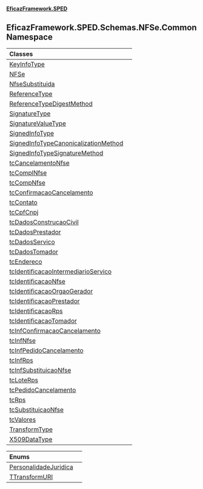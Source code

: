 #### [EficazFramework.SPED](EficazFrameworkSPED.md 'EficazFramework SPED')

## EficazFramework.SPED.Schemas.NFSe.Common Namespace

| Classes | |
| :--- | :--- |
| [KeyInfoType](EficazFramework.SPED.Schemas.NFSe.Common/KeyInfoType.md 'EficazFramework.SPED.Schemas.NFSe.Common.KeyInfoType') | |
| [NFSe](EficazFramework.SPED.Schemas.NFSe.Common/NFSe.md 'EficazFramework.SPED.Schemas.NFSe.Common.NFSe') | |
| [NfseSubstituida](EficazFramework.SPED.Schemas.NFSe.Common/NfseSubstituida.md 'EficazFramework.SPED.Schemas.NFSe.Common.NfseSubstituida') | |
| [ReferenceType](EficazFramework.SPED.Schemas.NFSe.Common/ReferenceType.md 'EficazFramework.SPED.Schemas.NFSe.Common.ReferenceType') | |
| [ReferenceTypeDigestMethod](EficazFramework.SPED.Schemas.NFSe.Common/ReferenceTypeDigestMethod.md 'EficazFramework.SPED.Schemas.NFSe.Common.ReferenceTypeDigestMethod') | |
| [SignatureType](EficazFramework.SPED.Schemas.NFSe.Common/SignatureType.md 'EficazFramework.SPED.Schemas.NFSe.Common.SignatureType') | |
| [SignatureValueType](EficazFramework.SPED.Schemas.NFSe.Common/SignatureValueType.md 'EficazFramework.SPED.Schemas.NFSe.Common.SignatureValueType') | |
| [SignedInfoType](EficazFramework.SPED.Schemas.NFSe.Common/SignedInfoType.md 'EficazFramework.SPED.Schemas.NFSe.Common.SignedInfoType') | |
| [SignedInfoTypeCanonicalizationMethod](EficazFramework.SPED.Schemas.NFSe.Common/SignedInfoTypeCanonicalizationMethod.md 'EficazFramework.SPED.Schemas.NFSe.Common.SignedInfoTypeCanonicalizationMethod') | |
| [SignedInfoTypeSignatureMethod](EficazFramework.SPED.Schemas.NFSe.Common/SignedInfoTypeSignatureMethod.md 'EficazFramework.SPED.Schemas.NFSe.Common.SignedInfoTypeSignatureMethod') | |
| [tcCancelamentoNfse](EficazFramework.SPED.Schemas.NFSe.Common/tcCancelamentoNfse.md 'EficazFramework.SPED.Schemas.NFSe.Common.tcCancelamentoNfse') | |
| [tcComplNfse](EficazFramework.SPED.Schemas.NFSe.Common/tcComplNfse.md 'EficazFramework.SPED.Schemas.NFSe.Common.tcComplNfse') | |
| [tcCompNfse](EficazFramework.SPED.Schemas.NFSe.Common/tcCompNfse.md 'EficazFramework.SPED.Schemas.NFSe.Common.tcCompNfse') | |
| [tcConfirmacaoCancelamento](EficazFramework.SPED.Schemas.NFSe.Common/tcConfirmacaoCancelamento.md 'EficazFramework.SPED.Schemas.NFSe.Common.tcConfirmacaoCancelamento') | |
| [tcContato](EficazFramework.SPED.Schemas.NFSe.Common/tcContato.md 'EficazFramework.SPED.Schemas.NFSe.Common.tcContato') | |
| [tcCpfCnpj](EficazFramework.SPED.Schemas.NFSe.Common/tcCpfCnpj.md 'EficazFramework.SPED.Schemas.NFSe.Common.tcCpfCnpj') | |
| [tcDadosConstrucaoCivil](EficazFramework.SPED.Schemas.NFSe.Common/tcDadosConstrucaoCivil.md 'EficazFramework.SPED.Schemas.NFSe.Common.tcDadosConstrucaoCivil') | |
| [tcDadosPrestador](EficazFramework.SPED.Schemas.NFSe.Common/tcDadosPrestador.md 'EficazFramework.SPED.Schemas.NFSe.Common.tcDadosPrestador') | |
| [tcDadosServico](EficazFramework.SPED.Schemas.NFSe.Common/tcDadosServico.md 'EficazFramework.SPED.Schemas.NFSe.Common.tcDadosServico') | |
| [tcDadosTomador](EficazFramework.SPED.Schemas.NFSe.Common/tcDadosTomador.md 'EficazFramework.SPED.Schemas.NFSe.Common.tcDadosTomador') | |
| [tcEndereco](EficazFramework.SPED.Schemas.NFSe.Common/tcEndereco.md 'EficazFramework.SPED.Schemas.NFSe.Common.tcEndereco') | |
| [tcIdentificacaoIntermediarioServico](EficazFramework.SPED.Schemas.NFSe.Common/tcIdentificacaoIntermediarioServico.md 'EficazFramework.SPED.Schemas.NFSe.Common.tcIdentificacaoIntermediarioServico') | |
| [tcIdentificacaoNfse](EficazFramework.SPED.Schemas.NFSe.Common/tcIdentificacaoNfse.md 'EficazFramework.SPED.Schemas.NFSe.Common.tcIdentificacaoNfse') | |
| [tcIdentificacaoOrgaoGerador](EficazFramework.SPED.Schemas.NFSe.Common/tcIdentificacaoOrgaoGerador.md 'EficazFramework.SPED.Schemas.NFSe.Common.tcIdentificacaoOrgaoGerador') | |
| [tcIdentificacaoPrestador](EficazFramework.SPED.Schemas.NFSe.Common/tcIdentificacaoPrestador.md 'EficazFramework.SPED.Schemas.NFSe.Common.tcIdentificacaoPrestador') | |
| [tcIdentificacaoRps](EficazFramework.SPED.Schemas.NFSe.Common/tcIdentificacaoRps.md 'EficazFramework.SPED.Schemas.NFSe.Common.tcIdentificacaoRps') | |
| [tcIdentificacaoTomador](EficazFramework.SPED.Schemas.NFSe.Common/tcIdentificacaoTomador.md 'EficazFramework.SPED.Schemas.NFSe.Common.tcIdentificacaoTomador') | |
| [tcInfConfirmacaoCancelamento](EficazFramework.SPED.Schemas.NFSe.Common/tcInfConfirmacaoCancelamento.md 'EficazFramework.SPED.Schemas.NFSe.Common.tcInfConfirmacaoCancelamento') | |
| [tcInfNfse](EficazFramework.SPED.Schemas.NFSe.Common/tcInfNfse.md 'EficazFramework.SPED.Schemas.NFSe.Common.tcInfNfse') | |
| [tcInfPedidoCancelamento](EficazFramework.SPED.Schemas.NFSe.Common/tcInfPedidoCancelamento.md 'EficazFramework.SPED.Schemas.NFSe.Common.tcInfPedidoCancelamento') | |
| [tcInfRps](EficazFramework.SPED.Schemas.NFSe.Common/tcInfRps.md 'EficazFramework.SPED.Schemas.NFSe.Common.tcInfRps') | |
| [tcInfSubstituicaoNfse](EficazFramework.SPED.Schemas.NFSe.Common/tcInfSubstituicaoNfse.md 'EficazFramework.SPED.Schemas.NFSe.Common.tcInfSubstituicaoNfse') | |
| [tcLoteRps](EficazFramework.SPED.Schemas.NFSe.Common/tcLoteRps.md 'EficazFramework.SPED.Schemas.NFSe.Common.tcLoteRps') | |
| [tcPedidoCancelamento](EficazFramework.SPED.Schemas.NFSe.Common/tcPedidoCancelamento.md 'EficazFramework.SPED.Schemas.NFSe.Common.tcPedidoCancelamento') | |
| [tcRps](EficazFramework.SPED.Schemas.NFSe.Common/tcRps.md 'EficazFramework.SPED.Schemas.NFSe.Common.tcRps') | |
| [tcSubstituicaoNfse](EficazFramework.SPED.Schemas.NFSe.Common/tcSubstituicaoNfse.md 'EficazFramework.SPED.Schemas.NFSe.Common.tcSubstituicaoNfse') | |
| [tcValores](EficazFramework.SPED.Schemas.NFSe.Common/tcValores.md 'EficazFramework.SPED.Schemas.NFSe.Common.tcValores') | |
| [TransformType](EficazFramework.SPED.Schemas.NFSe.Common/TransformType.md 'EficazFramework.SPED.Schemas.NFSe.Common.TransformType') | |
| [X509DataType](EficazFramework.SPED.Schemas.NFSe.Common/X509DataType.md 'EficazFramework.SPED.Schemas.NFSe.Common.X509DataType') | |

| Enums | |
| :--- | :--- |
| [PersonalidadeJuridica](EficazFramework.SPED.Schemas.NFSe.Common/PersonalidadeJuridica.md 'EficazFramework.SPED.Schemas.NFSe.Common.PersonalidadeJuridica') | |
| [TTransformURI](EficazFramework.SPED.Schemas.NFSe.Common/TTransformURI.md 'EficazFramework.SPED.Schemas.NFSe.Common.TTransformURI') | |
